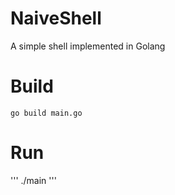 # NaiveShell
A simple shell implemented in Golang

# Build

```
go build main.go
```

# Run

'''
./main
'''
